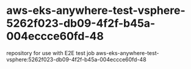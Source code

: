 # aws-eks-anywhere-test-vsphere-5262f023-db09-4f2f-b45a-004eccce60fd-48
repository for use with E2E test job aws-eks-anywhere-test-vsphere:5262f023-db09-4f2f-b45a-004eccce60fd-48
